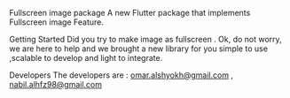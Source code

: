 Fullscreen image package
A new Flutter package that implements Fullscreen image Feature.

Getting Started
Did you try to make image as fullscreen . Ok, do not worry, we are here to help and we brought a new library for you simple to use ,scalable to develop and light to integrate.

Developers
The developers are : omar.alshyokh@gmail.com , nabil.alhfz98@gmail.com